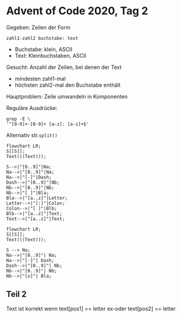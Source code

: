 # Advent of Code 2020, Tag 2

Gegeben: Zeilen der Form

~~~
zahl1-zahl2 buchstabe: text
~~~

- Buchstabe: klein, ASCII
- Text: Kleinbuchstaben, ASCII

Gesucht: Anzahl der Zeilen, bei denen der Text
- mindesten zahl1-mal
- höchsten zahl2-mal
den Buchstabe enthält

Hauptproblem: Zeile umwandeln in Komponenten

Reguläre Ausdrücke:
~~~
grep -E \
'^[0-9]+-[0-9]+ [a-z]: [a-z]+$'
~~~

Alternativ str.`split()`

~~~mermaid
flowchart LR;
S[[S]];
Text(((Text)));

S-->|"[0..9]"|Na;
Na-->|"[0..9]"|Na;
Na-->|"[-]"|Dash;
Dash-->|"[0..9]"|Nb;
Nb-->|"[0..9]"|Nb;
Nb-->|"[ ]"|Bla;
Bla-->|"[a..z]"|Letter;
Letter-->|"[:]"|Colon;
Colon-->|"[ ]"|Blb;
Blb-->|"[a..z]"|Text;
Text-->|"[a..z]"|Text;
~~~

~~~mermaid
flowchart LR;
S[[S]];
Text(((Text)));

S --> Na;
Na-->|"[0..9]"| Na;
Na-->|"[-]"| Dash;
Dash-->|"[0..9]"| Nb;
Nb-->|"[0..9]"| Nb;
Nb-->|"[x]"| Bla;
~~~

## Teil 2

Text ist korrekt wenn text[pos1] == letter ex-oder text[pos2] == letter
